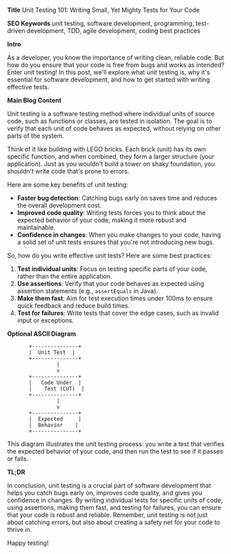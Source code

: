 **Title**
Unit Testing 101: Writing Small, Yet Mighty Tests for Your Code

**SEO Keywords**
unit testing, software development, programming, test-driven development, TDD, agile development, coding best practices

**Intro**

As a developer, you know the importance of writing clean, reliable code. But how do you ensure that your code is free from bugs and works as intended? Enter unit testing! In this post, we'll explore what unit testing is, why it's essential for software development, and how to get started with writing effective tests.

**Main Blog Content**

Unit testing is a software testing method where individual units of source code, such as functions or classes, are tested in isolation. The goal is to verify that each unit of code behaves as expected, without relying on other parts of the system.

Think of it like building with LEGO bricks. Each brick (unit) has its own specific function, and when combined, they form a larger structure (your application). Just as you wouldn't build a tower on shaky foundation, you shouldn't write code that's prone to errors.

Here are some key benefits of unit testing:

* **Faster bug detection**: Catching bugs early on saves time and reduces the overall development cost.
* **Improved code quality**: Writing tests forces you to think about the expected behavior of your code, making it more robust and maintainable.
* **Confidence in changes**: When you make changes to your code, having a solid set of unit tests ensures that you're not introducing new bugs.

So, how do you write effective unit tests? Here are some best practices:

1. **Test individual units**: Focus on testing specific parts of your code, rather than the entire application.
2. **Use assertions**: Verify that your code behaves as expected using assertion statements (e.g., `assertEquals` in Java).
3. **Make them fast**: Aim for test execution times under 100ms to ensure quick feedback and reduce build times.
4. **Test for failures**: Write tests that cover the edge cases, such as invalid input or exceptions.

**Optional ASCII Diagram**

```
       +---------------+
       |  Unit Test  |
       +---------------+
                |
                v
       +---------------+
       |   Code Under  |
       |    Test (CUT)  |
       +---------------+
                |
                v
       +---------------+
       |  Expected     |
       |  Behavior    |
       +---------------+
```

This diagram illustrates the unit testing process: you write a test that verifies the expected behavior of your code, and then run the test to see if it passes or fails.

**TL;DR**

In conclusion, unit testing is a crucial part of software development that helps you catch bugs early on, improves code quality, and gives you confidence in changes. By writing individual tests for specific units of code, using assertions, making them fast, and testing for failures, you can ensure that your code is robust and reliable. Remember, unit testing is not just about catching errors, but also about creating a safety net for your code to thrive in.

Happy testing!